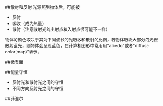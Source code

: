 ##散射和反射
光源照到物体后，可能被

- 反射
- 吸收（成为热量）
- 散射（注意散射光的出射点和入射点很可能不一样）

物体的颜色取决于其对不同波长的光吸收和散射的比例，若物体吸收大部分的光但散射蓝光，则物体会呈现蓝色，在计算机图形中常用用"albedo"或者"diffuse color(map)"表示。

##微表面

##能量守恒
- 反射光和散射光之间的守恒
- 不同方向反射光之间的守恒

##菲涅尔


